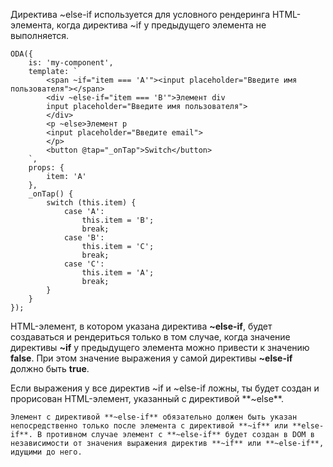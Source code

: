 Директива ~else-if используется для условного рендеринга HTML-элемента, когда директива ~if у предыдущего элемента не выполняется.

```javascript_run_line_edit_[my-component.js]
ODA({
    is: 'my-component',
    template: `
        <span ~if="item === 'A'"><input placeholder="Введите имя пользователя"></span>
        <div ~else-if="item === 'B'">Элемент div
        input placeholder="Введите имя пользователя">
        </div>
        <p ~else>Элемент p
        <input placeholder="Введите email">
        </p>
        <button @tap="_onTap">Switch</button>
    `,
    props: {
        item: 'A'
    },
    _onTap() {
        switch (this.item) {
            case 'A':
                this.item = 'B';
                break;
            case 'B':
                this.item = 'C';
                break;
            case 'C':
                this.item = 'A';
                break;
        }
    }
});
```

HTML-элемент, в котором указана директива **~else-if**, будет создаваться и рендериться только в том случае, когда значение директивы **~if** у предыдущего элемента можно привести к значению **false**. При этом значение выражения у самой директивы **~else-if** должно быть **true**.

Если выражения у все директив ~if и ~else-if ложны, ты будет создан и прорисован HTML-элемент, указанный с директивой **~else**.

```warning_md
Элемент с директивой **~else-if** обязательно должен быть указан непосредственно только после элемента с директивой **~if** или **else-if**. В противном случае элемент с **~else-if** будет создан в DOM в независимости от значения выражения директив **~if** или **~else-if**, идущими до него.
```
